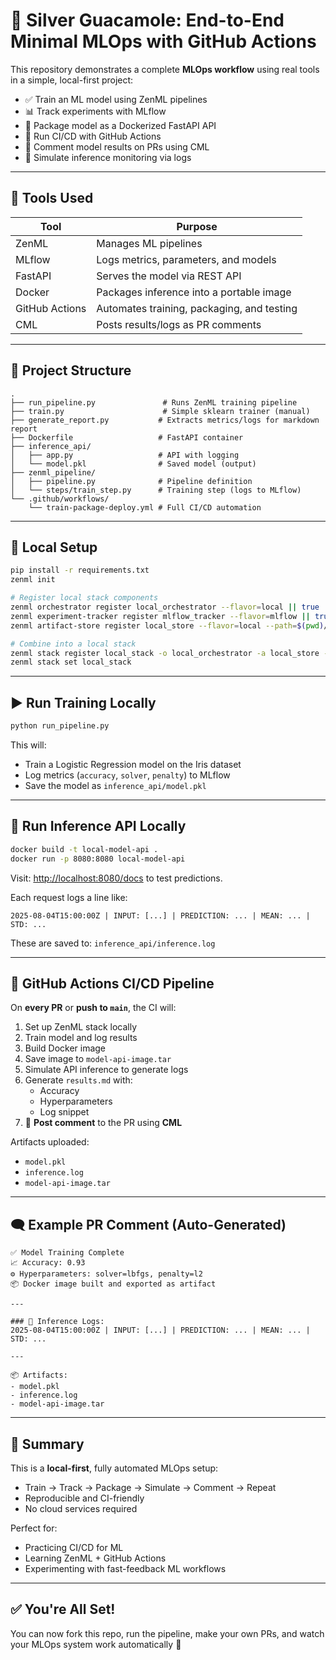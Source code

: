 
# 🧠 Silver Guacamole: End-to-End Minimal MLOps with GitHub Actions

This repository demonstrates a complete **MLOps workflow** using real tools in a simple, local-first project:

- ✅ Train an ML model using ZenML pipelines
- 📊 Track experiments with MLflow
- 🐳 Package model as a Dockerized FastAPI API
- 🔁 Run CI/CD with GitHub Actions
- 💬 Comment model results on PRs using CML
- 🧪 Simulate inference monitoring via logs

---

## 🔧 Tools Used

| Tool        | Purpose                                      |
|-------------|----------------------------------------------|
| ZenML       | Manages ML pipelines                         |
| MLflow      | Logs metrics, parameters, and models         |
| FastAPI     | Serves the model via REST API                |
| Docker      | Packages inference into a portable image     |
| GitHub Actions | Automates training, packaging, and testing |
| CML         | Posts results/logs as PR comments            |

---

## 📁 Project Structure

```
.
├── run_pipeline.py               # Runs ZenML training pipeline
├── train.py                      # Simple sklearn trainer (manual)
├── generate_report.py           # Extracts metrics/logs for markdown report
├── Dockerfile                   # FastAPI container
├── inference_api/
│   ├── app.py                   # API with logging
│   └── model.pkl                # Saved model (output)
├── zenml_pipeline/
│   ├── pipeline.py              # Pipeline definition
│   └── steps/train_step.py      # Training step (logs to MLflow)
└── .github/workflows/
    └── train-package-deploy.yml # Full CI/CD automation
```

---

## 🚀 Local Setup

```bash
pip install -r requirements.txt
zenml init

# Register local stack components
zenml orchestrator register local_orchestrator --flavor=local || true
zenml experiment-tracker register mlflow_tracker --flavor=mlflow || true
zenml artifact-store register local_store --flavor=local --path=$(pwd)/artifacts || true

# Combine into a local stack
zenml stack register local_stack -o local_orchestrator -a local_store -e mlflow_tracker || true
zenml stack set local_stack
```

---

## ▶️ Run Training Locally

```bash
python run_pipeline.py
```

This will:
- Train a Logistic Regression model on the Iris dataset
- Log metrics (`accuracy`, `solver`, `penalty`) to MLflow
- Save the model as `inference_api/model.pkl`

---

## 🔬 Run Inference API Locally

```bash
docker build -t local-model-api .
docker run -p 8080:8080 local-model-api
```

Visit: [http://localhost:8080/docs](http://localhost:8080/docs) to test predictions.

Each request logs a line like:

```
2025-08-04T15:00:00Z | INPUT: [...] | PREDICTION: ... | MEAN: ... | STD: ...
```

These are saved to: `inference_api/inference.log`

---

## 🤖 GitHub Actions CI/CD Pipeline

On **every PR** or **push to `main`**, the CI will:

1. Set up ZenML stack locally
2. Train model and log results
3. Build Docker image
4. Save image to `model-api-image.tar`
5. Simulate API inference to generate logs
6. Generate `results.md` with:
   - Accuracy
   - Hyperparameters
   - Log snippet
7. 📢 **Post comment** to the PR using **CML**

Artifacts uploaded:
- `model.pkl`
- `inference.log`
- `model-api-image.tar`

---

## 🗨️ Example PR Comment (Auto-Generated)

```
✅ Model Training Complete
📈 Accuracy: 0.93
⚙️ Hyperparameters: solver=lbfgs, penalty=l2
📦 Docker image built and exported as artifact

---

### 🧪 Inference Logs:
2025-08-04T15:00:00Z | INPUT: [...] | PREDICTION: ... | MEAN: ... | STD: ...

---

📦 Artifacts:
- model.pkl
- inference.log
- model-api-image.tar
```

---

## 📌 Summary

This is a **local-first**, fully automated MLOps setup:

- Train → Track → Package → Simulate → Comment → Repeat
- Reproducible and CI-friendly
- No cloud services required

Perfect for:
- Practicing CI/CD for ML
- Learning ZenML + GitHub Actions
- Experimenting with fast-feedback ML workflows

---

## ✅ You're All Set!

You can now fork this repo, run the pipeline, make your own PRs, and watch your MLOps system work automatically 🎯
